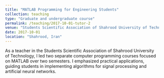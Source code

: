 ```yaml
---
title: "MATLAB Programming for Engineering Students"
collection: teaching
type: "Graduate and undergraduate course"
permalink: /teaching/2017-10-01-tutor-2
venue: "Students Scientific Association of Shahrood University of Technology"
date: 2017-10-01
location: "Shahrood, Iran"
---
```


As a teacher in the Students Scientific Association of Shahrood University of Technology, I led two separate computer programming courses focused on MATLAB over two semesters. I emphasized practical applications, guiding students in implementing algorithms for signal processing and artificial neural networks.

